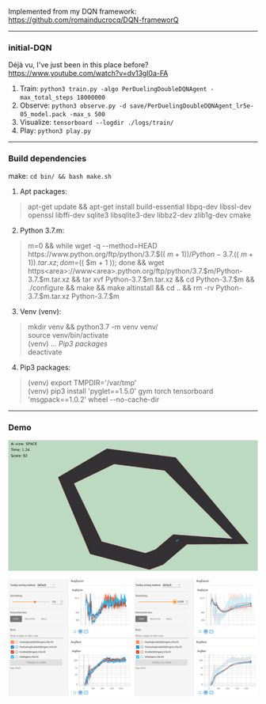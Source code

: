 Implemented from my DQN framework: https://github.com/romainducrocq/DQN-frameworQ

****

### initial-DQN

Déjà vu, I've just been in this place before?  
https://www.youtube.com/watch?v=dv13gl0a-FA  

1. Train: `python3 train.py -algo PerDuelingDoubleDQNAgent -max_total_steps 18000000`
2. Observe: `python3 observe.py -d save/PerDuelingDoubleDQNAgent_lr5e-05_model.pack -max_s 500`
3. Visualize: `tensorboard --logdir ./logs/train/`
4. Play: `python3 play.py`

****

### Build dependencies

make: `cd bin/ && bash make.sh`


1. Apt packages:  
> apt-get update && apt-get install build-essential libpq-dev libssl-dev openssl libffi-dev sqlite3 libsqlite3-dev libbz2-dev zlib1g-dev cmake  

2. Python 3.7.m:  
> m=0 && while wget -q --method=HEAD https<area>://www<area>.python.org/ftp/python/3.7.$(( $m + 1 ))/Python-3.7.$(( $m + 1 )).tar.xz; do m=$(( $m + 1 )); done && wget https<area>://www<area>.python.org/ftp/python/3.7.$m/Python-3.7.$m.tar.xz && tar xvf Python-3.7.$m.tar.xz && cd Python-3.7.$m && ./configure && make && make altinstall && cd .. && rm -rv Python-3.7.$m.tar.xz Python-3.7.$m  

3. Venv (venv):  
> mkdir venv && python3.7 -m venv venv/  
> source venv/bin/activate  
> (venv) ... *Pip3 packages*  
> deactivate  

4. Pip3 packages:  
> (venv) export TMPDIR='/var/tmp'  
> (venv) pip3 install 'pyglet==1.5.0' gym torch tensorboard 'msgpack==1.0.2' wheel --no-cache-dir  

****

### Demo

![Demo gif](demo/demo.gif)

![Demo tensorboard png](demo/demo_tensorboard.png)

